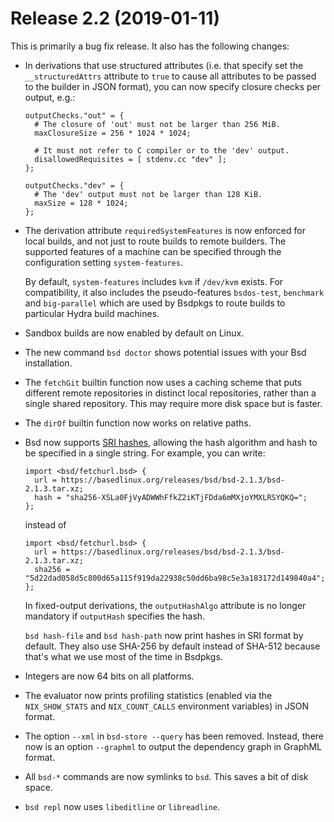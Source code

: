 # Release 2.2 (2019-01-11)

This is primarily a bug fix release. It also has the following changes:

  - In derivations that use structured attributes (i.e. that specify set
    the `__structuredAttrs` attribute to `true` to cause all attributes
    to be passed to the builder in JSON format), you can now specify
    closure checks per output, e.g.:
    
        outputChecks."out" = {
          # The closure of 'out' must not be larger than 256 MiB.
          maxClosureSize = 256 * 1024 * 1024;
        
          # It must not refer to C compiler or to the 'dev' output.
          disallowedRequisites = [ stdenv.cc "dev" ];
        };
        
        outputChecks."dev" = {
          # The 'dev' output must not be larger than 128 KiB.
          maxSize = 128 * 1024;
        };

  - The derivation attribute `requiredSystemFeatures` is now enforced
    for local builds, and not just to route builds to remote builders.
    The supported features of a machine can be specified through the
    configuration setting `system-features`.
    
    By default, `system-features` includes `kvm` if `/dev/kvm` exists.
    For compatibility, it also includes the pseudo-features
    `bsdos-test`, `benchmark` and `big-parallel` which are used by
    Bsdpkgs to route builds to particular Hydra build machines.

  - Sandbox builds are now enabled by default on Linux.

  - The new command `bsd doctor` shows potential issues with your Bsd
    installation.

  - The `fetchGit` builtin function now uses a caching scheme that puts
    different remote repositories in distinct local repositories, rather
    than a single shared repository. This may require more disk space
    but is faster.

  - The `dirOf` builtin function now works on relative paths.

  - Bsd now supports [SRI hashes](https://www.w3.org/TR/SRI/), allowing
    the hash algorithm and hash to be specified in a single string. For
    example, you can write:
    
        import <bsd/fetchurl.bsd> {
          url = https://basedlinux.org/releases/bsd/bsd-2.1.3/bsd-2.1.3.tar.xz;
          hash = "sha256-XSLa0FjVyADWWhFfkZ2iKTjFDda6mMXjoYMXLRSYQKQ=";
        };
    
    instead of
    
        import <bsd/fetchurl.bsd> {
          url = https://basedlinux.org/releases/bsd/bsd-2.1.3/bsd-2.1.3.tar.xz;
          sha256 = "5d22dad058d5c800d65a115f919da22938c50dd6ba98c5e3a183172d149840a4";
        };
    
    In fixed-output derivations, the `outputHashAlgo` attribute is no
    longer mandatory if `outputHash` specifies the hash.
    
    `bsd hash-file` and `bsd
                    hash-path` now print hashes in SRI format by default. They also use
    SHA-256 by default instead of SHA-512 because that's what we use
    most of the time in Bsdpkgs.

  - Integers are now 64 bits on all platforms.

  - The evaluator now prints profiling statistics (enabled via the
    `NIX_SHOW_STATS` and `NIX_COUNT_CALLS` environment variables) in
    JSON format.

  - The option `--xml` in `bsd-store
                    --query` has been removed. Instead, there now is an option
    `--graphml` to output the dependency graph in GraphML format.

  - All `bsd-*` commands are now symlinks to `bsd`. This saves a bit of
    disk space.

  - `bsd repl` now uses `libeditline` or `libreadline`.
